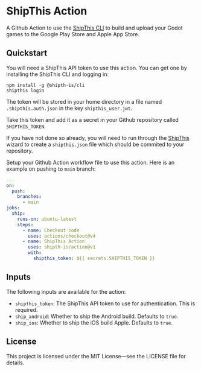 # ShipThis Action

A Github Action to use the [ShipThis CLI](https://github.com/shipth-is/cli) to
build and upload your Godot games to the Google Play Store and Apple App Store.

## Quickstart

You will need a ShipThis API token to use this action. You can get one by
installing the ShipThis CLI and logging in:

```
npm install -g @shipth-is/cli
shipthis login
```
The token will be stored in your home directory in a file named
`.shipthis.auth.json` in the key `shipthis_user.jwt`.

Take this token and add it as a secret in your Github repository called
`SHIPTHIS_TOKEN`.

If you have not done so already, you will need to run through the
[ShipThis](https://shipth.is/docs/create-a-game) wizard to create a 
`shipthis.json` file which should be commited to your repository.

Setup your Github Action workflow file to use this action. Here is an example on
pushing to `main` branch:

```yaml
---
on:
  push:
    branches:
      - main
jobs:
  ship:
    runs-on: ubuntu-latest
    steps:
      - name: Checkout code
        uses: actions/checkout@v4
      - name: ShipThis Action
        uses: shipth-is/action@v1
        with:
          shipthis_token: ${{ secrets.SHIPTHIS_TOKEN }}
```

## Inputs

The following inputs are available for the action:

- `shipthis_token`: The ShipThis API token to use for authentication. This is
  required.
- `ship_android`: Whether to ship the Android build. Defaults to `true`.
- `ship_ios`: Whether to ship the iOS build Apple. Defaults to `true`.

## License

This project is licensed under the MIT License—see the LICENSE file for details.
